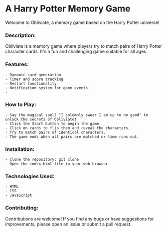 # A Harry Potter Memory Game

Welcome to Obliviate, a memory game based on the Harry Potter universe!


### Description:

Obliviate is a memory game where players try to match pairs of Harry Potter character cards. It's a fun and challenging game suitable for all ages.

### Features:

    - Dynamic card generation
    - Timer and score tracking
    - Restart functionality
    - Notification system for game events
    - 

### How to Play:

    - Say the magical spell "I solemnly swear I am up to no good" to unlock the secrets of Obliviate!
    - Click the Start button to begin the game.
    - Click on cards to flip them and reveal the characters.
    - Try to match pairs of identical characters.
    - The game ends when all pairs are matched or time runs out.

### Installation:

    - Clone the repository: git clone 
    - Open the index.html file in your web browser.

### Technologies Used:

    - HTML
    - CSS
    - JavaScript

### Contributing:

Contributions are welcome! If you find any bugs or have suggestions for improvements, please open an issue or submit a pull request.
